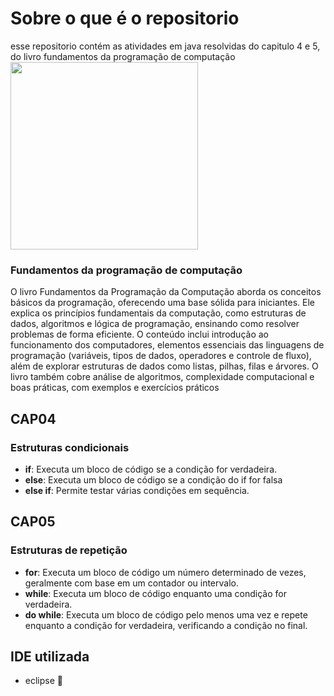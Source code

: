 # Sobre o que é o repositorio

esse repositorio contém as atividades em java resolvidas do capitulo 4 e 5, do livro fundamentos da programação de computação [<img src ="https://m.media-amazon.com/images/I/81HITrV4GXL._AC_UF894,1000_QL80_.jpg" width="300">](https://drive.google.com/file/d/1MWTShjGeyGTPoeVImLhxFDcUYBNt2bAB/view?usp=classroom_web&authuser=0)

### Fundamentos da programação de computação

O livro Fundamentos da Programação da Computação aborda os conceitos básicos da programação, oferecendo uma base sólida para iniciantes. Ele explica os princípios fundamentais da computação, como estruturas de dados, algoritmos e lógica de programação, ensinando como resolver problemas de forma eficiente. O conteúdo inclui introdução ao funcionamento dos computadores, elementos essenciais das linguagens de programação (variáveis, tipos de dados, operadores e controle de fluxo), além de explorar estruturas de dados como listas, pilhas, filas e árvores. O livro também cobre análise de algoritmos, complexidade computacional e boas práticas, com exemplos e exercícios práticos

## CAP04

### Estruturas condicionais

- **if**: Executa um bloco de código se a condição for verdadeira.
- **else**: Executa um bloco de código se a condição do if for falsa
- **else if**:  Permite testar várias condições em sequência.

## CAP05

### Estruturas de repetição

- **for**:  Executa um bloco de código um número determinado de vezes, geralmente com base em um contador ou intervalo.
- **while**: Executa um bloco de código enquanto uma condição for verdadeira.
- **do while**: Executa um bloco de código pelo menos uma vez e repete enquanto a condição for verdadeira, verificando a condição no final.

## IDE utilizada

- eclipse 🌙
